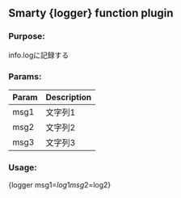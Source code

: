 ## Smarty {logger} function plugin

### Purpose:
info.logに記録する

### Params:
Param | Description
--- | ---
msg1 | 文字列1
msg2 | 文字列2
msg3 | 文字列3

### Usage:
{logger msg1=$log1 msg2=$log2}
